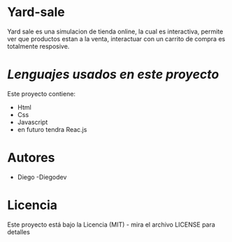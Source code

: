 # Yard-sale
Yard sale es una simulacion de tienda online, la cual es interactiva, permite ver que productos estan a la venta, interactuar con un carrito de compra es totalmente resposive.

# _Lenguajes usados en este proyecto_ 
Este proyecto contiene: 
* Html
* Css 
* Javascript  
* en futuro tendra Reac.js

# Autores
* Diego -Diegodev

# Licencia
Este proyecto está bajo la Licencia (MIT) - mira el archivo LICENSE para detalles
